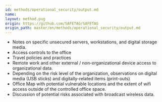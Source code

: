```yaml
---
id: methods/operational_security/output.md
name: 
layout: method.pug
origin: https://github.com/SAFETAG/SAFETAG
origin_path: master/en/methods/operational_security/output.md
---
```


 * Notes on specific unsecured servers, workstations, and digital storage media.
 * Access controls to the office
 * Travel policies and practices
 * Remote work and other external / non-organizational device access to organizational data.
 * Depending on the risk level of the organization, observations on digital media (USB sticks) and digitally-related items (print-outs)
* Office Map with potential vulnerable locations and the extent of wifi access outside of the controlled office space.
* Discussion of potential risks associated with broadcast wireless data.

